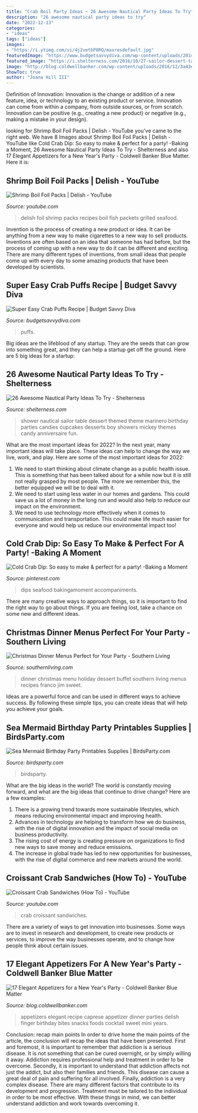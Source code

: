 ```yaml
---
title: "Crab Boil Party Ideas ~ 26 Awesome Nautical Party Ideas To Try"
description: "26 awesome nautical party ideas to try"
date: "2022-12-13"
categories:
- "ideas"
tags: ["ideas"]
images:
- "https://i.ytimg.com/vi/4j2vetbP8RQ/maxresdefault.jpg"
featuredImage: "https://www.budgetsavvydiva.com/wp-content/uploads/2014/09/crab-2.jpg"
featured_image: "https://i.shelterness.com/2016/10/27-sailor-dessert-table-with-candies-and-cupcakes.jpg"
image: "http://blog.coldwellbanker.com/wp-content/uploads/2016/12/3a43e9cae2c673a5741506a39b6d28a3.jpg"
ShowToc: true
author: "Joana Hill III"
---
```



Definition of Innovation:
Innovation is the change or addition of a new feature, idea, or technology to an existing product or service. Innovation can come from within a company, from outside sources, or from scratch. Innovation can be positive (e.g., creating a new product) or negative (e.g., making a mistake in your design).

	

		
looking for Shrimp Boil Foil Packs | Delish - YouTube you've came to the right web. We have 8 Images about Shrimp Boil Foil Packs | Delish - YouTube like Cold Crab Dip: So easy to make &amp; perfect for a party! -Baking a Moment, 26 Awesome Nautical Party Ideas To Try - Shelterness and also 17 Elegant Appetizers for a New Year&#039;s Party - Coldwell Banker Blue Matter. Here it is:
		
    
## Shrimp Boil Foil Packs | Delish - YouTube

<img loading=lazy src="https://i.ytimg.com/vi/HJWyQUSabAE/maxresdefault.jpg" onerror="this.onerror=null;this.src='https://tse2.mm.bing.net/th?id=OIP.iBMDD2j5et05GxMbocwdSQHaEK&amp;pid=15.1';" alt="Shrimp Boil Foil Packs | Delish - YouTube">

_Source: youtube.com_

>delish foil shrimp packs recipes boil fish packets grilled seafood. 

	

Invention is the process of creating a new product or idea. It can be anything from a new way to make cigarettes to a new way to sell products. Inventions are often based on an idea that someone has had before, but the process of coming up with a new way to do it can be different and exciting. There are many different types of inventions, from small ideas that people come up with every day to some amazing products that have been developed by scientists.

    
## Super Easy Crab Puffs Recipe | Budget Savvy Diva

<img loading=lazy src="https://www.budgetsavvydiva.com/wp-content/uploads/2014/09/crab-2.jpg" onerror="this.onerror=null;this.src='https://tse1.mm.bing.net/th?id=OIP.B-woSK0hBW96A2KWTOeiAwHaLH&amp;pid=15.1';" alt="Super Easy Crab Puffs Recipe | Budget Savvy Diva">

_Source: budgetsavvydiva.com_

>puffs. 

	

Big ideas are the lifeblood of any startup. They are the seeds that can grow into something great, and they can help a startup get off the ground. Here are 5 big ideas for a startup: 

    
## 26 Awesome Nautical Party Ideas To Try - Shelterness

<img loading=lazy src="https://i.shelterness.com/2016/10/27-sailor-dessert-table-with-candies-and-cupcakes.jpg" onerror="this.onerror=null;this.src='https://tse4.mm.bing.net/th?id=OIP.UV9uRUvClKXN1w5XZwh_pgAAAA&amp;pid=15.1';" alt="26 Awesome Nautical Party Ideas To Try - Shelterness">

_Source: shelterness.com_

>shower nautical sailor table dessert themed theme marinero birthday parties candies cupcakes desserts boy showers mickey themes candy anniversaire fun. 

	

What are the most important ideas for 2022?
In the next year, many important ideas will take place. These ideas can help to change the way we live, work, and play. Here are some of the most important ideas for 2022:
1. We need to start thinking about climate change as a public health issue. This is something that has been talked about for a while now but it is still not really grasped by most people. The more we remember this, the better equipped we will be to deal with it.
2. We need to start using less water in our homes and gardens. This could save us a lot of money in the long run and would also help to reduce our impact on the environment.
3. We need to use technology more effectively when it comes to communication and transportation. This could make life much easier for everyone and would help us reduce our environmental impact too!

    
## Cold Crab Dip: So Easy To Make &amp; Perfect For A Party! -Baking A Moment

<img loading=lazy src="https://i.pinimg.com/736x/da/fe/91/dafe9147495aaeab33ad505b5e6d2d96.jpg" onerror="this.onerror=null;this.src='https://tse1.mm.bing.net/th?id=OIP.-OfK0iQWPdoenAVWVB91hQHaLH&amp;pid=15.1';" alt="Cold Crab Dip: So easy to make &amp; perfect for a party! -Baking a Moment">

_Source: pinterest.com_

>dips seafood bakingamoment accompaniments. 

	

There are many creative ways to approach things, so it is important to find the right way to go about things. If you are feeling lost, take a chance on some new and different ideas.

    
## Christmas Dinner Menus Perfect For Your Party - Southern Living

<img loading=lazy src="https://img1.southernliving.timeinc.net/sites/default/files/styles/responsive_etr_gallery_desktop_portrait/public/image/2015/12/main/2138801_redve0732a_5.jpg?itok=N03Y8eED" onerror="this.onerror=null;this.src='https://tse1.mm.bing.net/th?id=OIP.NTE6XirO9U5hhNSm16lWkQHaLH&amp;pid=15.1';" alt="Christmas Dinner Menus Perfect for Your Party - Southern Living">

_Source: southernliving.com_

>dinner christmas menu holiday dessert buffet southern living menus recipes franco jim sweet. 

	

Ideas are a powerful force and can be used in different ways to achieve success. By following these simple tips, you can create ideas that will help you achieve your goals.

    
## Sea Mermaid Birthday Party Printables Supplies | BirdsParty.com

<img loading=lazy src="http://cdn.shopify.com/s/files/1/1644/7575/products/under-the-sea-mermaid-dolphin-birthday-party-supplies-printables-ideas-desserts-table01_1024x1024.png?v=1481307714" onerror="this.onerror=null;this.src='https://tse2.mm.bing.net/th?id=OIP.IJp1GACMxqHW54aBBd4DDwHaJ4&amp;pid=15.1';" alt="Sea Mermaid Birthday Party Printables Supplies | BirdsParty.com">

_Source: birdsparty.com_

>birdsparty. 

	

What are the big ideas in the world?
The world is constantly moving forward, and what are the big ideas that continue to drive change? Here are a few examples: 
1. There is a growing trend towards more sustainable lifestyles, which means reducing environmental impact and improving health. 
2. Advances in technology are helping to transform how we do business, with the rise of digital innovation and the impact of social media on business productivity. 
3. The rising cost of energy is creating pressure on organizations to find new ways to save money and reduce emissions. 
4. The increase in global trade has led to new opportunities for businesses, with the rise of digital commerce and new markets around the world.

    
## Croissant Crab Sandwiches (How To) - YouTube

<img loading=lazy src="https://i.ytimg.com/vi/4j2vetbP8RQ/maxresdefault.jpg" onerror="this.onerror=null;this.src='https://tse4.mm.bing.net/th?id=OIP.kxSGa_IFHqOR9Q4Vls6UHAHaEK&amp;pid=15.1';" alt="Croissant Crab Sandwiches (How To) - YouTube">

_Source: youtube.com_

>crab croissant sandwiches. 

	

There are a variety of ways to get innovation into businesses. Some ways are to invest in research and development, to create new products or services, to improve the way businesses operate, and to change how people think about certain issues. 

    
## 17 Elegant Appetizers For A New Year&#039;s Party - Coldwell Banker Blue Matter

<img loading=lazy src="http://blog.coldwellbanker.com/wp-content/uploads/2016/12/3a43e9cae2c673a5741506a39b6d28a3.jpg" onerror="this.onerror=null;this.src='https://tse1.mm.bing.net/th?id=OIP.aD0W4b04AuCWCPZKqklvdgDJEs&amp;pid=15.1';" alt="17 Elegant Appetizers for a New Year&#039;s Party - Coldwell Banker Blue Matter">

_Source: blog.coldwellbanker.com_

>appetizers elegant recipe caprese appetizer dinner parties delish finger birthday bites snacks foods cocktail sweet mini years. 

	

Conclusion: recap main points
In order to drive home the main points of the article, the conclusion will recap the ideas that have been presented. First and foremost, it is important to remember that addiction is a serious disease. It is not something that can be cured overnight, or by simply willing it away. Addiction requires professional help and treatment in order to be overcome. Secondly, it is important to understand that addiction affects not just the addict, but also their families and friends. This disease can cause a great deal of pain and suffering for all involved. Finally, addiction is a very complex disease. There are many different factors that contribute to its development and progression. Treatment must be tailored to the individual in order to be most effective. With these things in mind, we can better understand addiction and work towards overcoming it.

